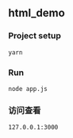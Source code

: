 ## html_demo

### Project setup

```
yarn
```

### Run

```
node app.js
```

### 访问查看

```
127.0.0.1:3000
```

